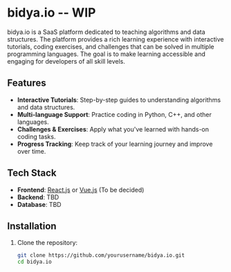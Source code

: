 # bidya.io -- WIP

bidya.io is a SaaS platform dedicated to teaching algorithms and data structures. The platform provides a rich learning experience with interactive tutorials, coding exercises, and challenges that can be solved in multiple programming languages. The goal is to make learning accessible and engaging for developers of all skill levels.

## Features

- **Interactive Tutorials**: Step-by-step guides to understanding algorithms and data structures.
- **Multi-language Support**: Practice coding in Python, C++, and other languages.
- **Challenges & Exercises**: Apply what you've learned with hands-on coding tasks.
- **Progress Tracking**: Keep track of your learning journey and improve over time.

## Tech Stack

- **Frontend**: [React.js](https://reactjs.org/) or [Vue.js](https://vuejs.org/) (To be decided)
- **Backend**: TBD
- **Database**: TBD

## Installation

1. Clone the repository:

   ```bash
   git clone https://github.com/yourusername/bidya.io.git
   cd bidya.io
   ```
